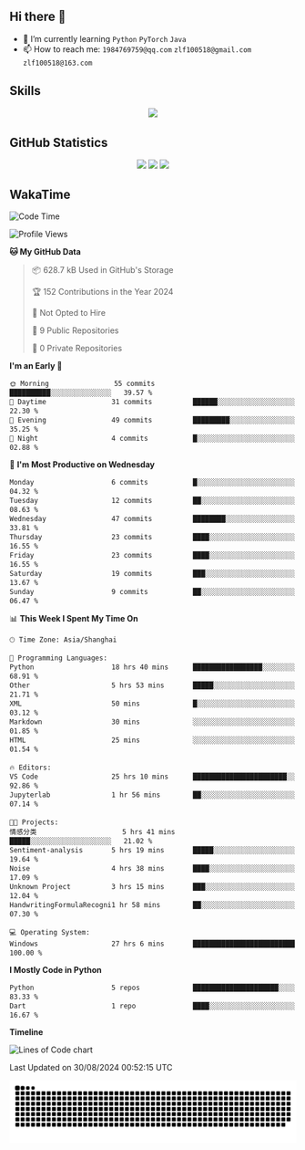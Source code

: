 ## Hi there 👋

- 🌱 I’m currently learning `Python` `PyTorch` `Java`
- 📫 How to reach me: `1984769759@qq.com` `zlf100518@gmail.com` `zlf100518@163.com`

## Skills
<div align="center"> <img src="https://skillicons.dev/icons?i=python,linux,git,github,html,css,js" /> </div>

## GitHub Statistics

<div align="center">
  <img src="https://github-readme-stats.vercel.app/api?username=mrcchenfeng&show_icons=true&theme=tokyonight" />
  <img src="https://github-readme-stats.vercel.app/api/top-langs/?username=mrcchenfeng&show_icons=true&theme=tokyonight" />
  <img src="https://github-readme-activity-graph.vercel.app/graph?username=mrcchenfeng&theme=xcode" />
</div>

## WakaTime

<!--START_SECTION:waka-->
![Code Time](http://img.shields.io/badge/Code%20Time-64%20hrs%2034%20mins-blue)

![Profile Views](http://img.shields.io/badge/Profile%20Views-2-blue)

**🐱 My GitHub Data** 

> 📦 628.7 kB Used in GitHub's Storage 
 > 
> 🏆 152 Contributions in the Year 2024
 > 
> 🚫 Not Opted to Hire
 > 
> 📜 9 Public Repositories 
 > 
> 🔑 0 Private Repositories 
 > 
**I'm an Early 🐤** 

```text
🌞 Morning                55 commits          ██████████░░░░░░░░░░░░░░░   39.57 % 
🌆 Daytime                31 commits          ██████░░░░░░░░░░░░░░░░░░░   22.30 % 
🌃 Evening                49 commits          █████████░░░░░░░░░░░░░░░░   35.25 % 
🌙 Night                  4 commits           █░░░░░░░░░░░░░░░░░░░░░░░░   02.88 % 
```
📅 **I'm Most Productive on Wednesday** 

```text
Monday                   6 commits           █░░░░░░░░░░░░░░░░░░░░░░░░   04.32 % 
Tuesday                  12 commits          ██░░░░░░░░░░░░░░░░░░░░░░░   08.63 % 
Wednesday                47 commits          ████████░░░░░░░░░░░░░░░░░   33.81 % 
Thursday                 23 commits          ████░░░░░░░░░░░░░░░░░░░░░   16.55 % 
Friday                   23 commits          ████░░░░░░░░░░░░░░░░░░░░░   16.55 % 
Saturday                 19 commits          ███░░░░░░░░░░░░░░░░░░░░░░   13.67 % 
Sunday                   9 commits           ██░░░░░░░░░░░░░░░░░░░░░░░   06.47 % 
```


📊 **This Week I Spent My Time On** 

```text
🕑︎ Time Zone: Asia/Shanghai

💬 Programming Languages: 
Python                   18 hrs 40 mins      █████████████████░░░░░░░░   68.91 % 
Other                    5 hrs 53 mins       █████░░░░░░░░░░░░░░░░░░░░   21.71 % 
XML                      50 mins             █░░░░░░░░░░░░░░░░░░░░░░░░   03.12 % 
Markdown                 30 mins             ░░░░░░░░░░░░░░░░░░░░░░░░░   01.85 % 
HTML                     25 mins             ░░░░░░░░░░░░░░░░░░░░░░░░░   01.54 % 

🔥 Editors: 
VS Code                  25 hrs 10 mins      ███████████████████████░░   92.86 % 
Jupyterlab               1 hr 56 mins        ██░░░░░░░░░░░░░░░░░░░░░░░   07.14 % 

🐱‍💻 Projects: 
情感分类                     5 hrs 41 mins       █████░░░░░░░░░░░░░░░░░░░░   21.02 % 
Sentiment-analysis       5 hrs 19 mins       █████░░░░░░░░░░░░░░░░░░░░   19.64 % 
Noise                    4 hrs 38 mins       ████░░░░░░░░░░░░░░░░░░░░░   17.09 % 
Unknown Project          3 hrs 15 mins       ███░░░░░░░░░░░░░░░░░░░░░░   12.04 % 
HandwritingFormulaRecogni1 hr 58 mins        ██░░░░░░░░░░░░░░░░░░░░░░░   07.30 % 

💻 Operating System: 
Windows                  27 hrs 6 mins       █████████████████████████   100.00 % 
```

**I Mostly Code in Python** 

```text
Python                   5 repos             █████████████████████░░░░   83.33 % 
Dart                     1 repo              ████░░░░░░░░░░░░░░░░░░░░░   16.67 % 
```



**Timeline**

![Lines of Code chart](https://raw.githubusercontent.com/mrcchenfeng/mrcchenfeng/main/assets/bar_graph.png)


 Last Updated on 30/08/2024 00:52:15 UTC
<!--END_SECTION:waka-->

<div align="center"><img src="./assets/github-snake-dark.svg" /></div>
